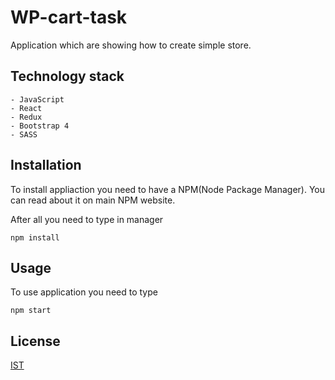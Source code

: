 # WP-cart-task

Application which are showing how to create simple store.

## Technology stack
    - JavaScript
    - React
    - Redux
    - Bootstrap 4
    - SASS

## Installation
To install appliaction you need to have a NPM(Node Package Manager). You can read about it on main NPM website.

After all you need to type in manager

```GIT
npm install
```

## Usage
To use application you need to type

```GIT
npm start
```

## License
[IST](https://choosealicense.com/licenses/ist/)
